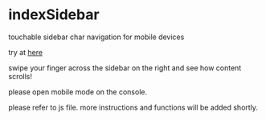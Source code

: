 # indexSidebar
touchable sidebar char navigation for mobile devices

try at [here]()

swipe your finger across the sidebar on the right and see how content scrolls! 

please open mobile mode on the console. 

please refer to js file. 
more instructions and functions will be added shortly. 
